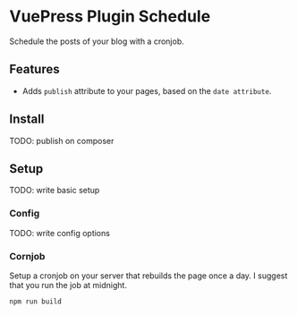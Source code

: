 # VuePress Plugin Schedule

Schedule the posts of your blog with a cronjob.

## Features

* Adds `publish` attribute to your pages, based on the `date attribute`.

## Install

TODO: publish on composer

## Setup

TODO: write basic setup

### Config

TODO: write config options

### Cornjob

Setup a cronjob on your server that rebuilds the page once a day. I suggest that you run the job at midnight.

`npm run build`
